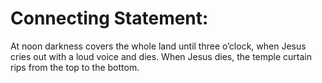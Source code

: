 # Connecting Statement:

At noon darkness covers the whole land until three o’clock, when Jesus cries out with a loud voice and dies. When Jesus dies, the temple curtain rips from the top to the bottom.